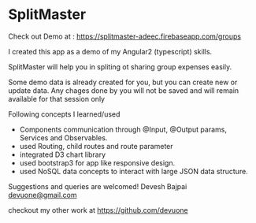 # SplitMaster
Check out Demo at : https://splitmaster-adeec.firebaseapp.com/groups

I created this app as a demo of my  Angular2 (typescript) skills.


SplitMaster will help you in spliting ot sharing group expenses easily.

Some demo data is already created for you, but you can create new or update data. 
Any chages done by you will not be saved and will remain available for that session only



Following concepts I learned/used
- Components communication through @Input, @Output params, Services and Observables.
- used Routing, child routes and route parameter
- integrated D3 chart library
- used bootstrap3 for app like responsive design.
- used NoSQL data concepts to interact with large JSON data structure.

Suggestions and queries are welcomed!
Devesh Bajpai
devuone@gmail.com

checkout my other work at https://github.com/devuone
